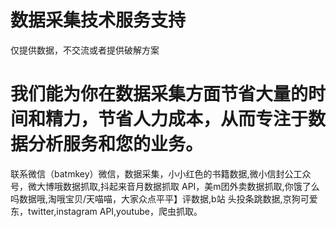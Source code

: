 # 数据采集技术服务支持

仅提供数据，不交流或者提供破解方案

# 我们能为你在数据采集方面节省大量的时间和精力，节省人力成本，从而专注于数据分析服务和您的业务。

联系微信（batmkey）微信，数据采集，小小红色的书籍数据,微小信封公工众号，微大博哦数据抓取,抖起来音月数据抓取 API，美m团外卖数据抓取,你饿了么吗数据哦,淘哦宝贝/天喵喵，大家众点平平】评数据,b站 头投条跳数据,京狗可爱东，twitter,instagram API,youtube，爬虫抓取。
